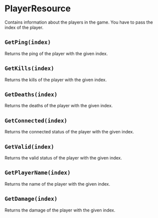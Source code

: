 # PlayerResource

Contains information about the players in the game. You have to pass the index of the player.

## `GetPing(index)`

Returns the ping of the player with the given index.

## `GetKills(index)`

Returns the kills of the player with the given index.

## `GetDeaths(index)`

Returns the deaths of the player with the given index.

## `GetConnected(index)`

Returns the connected status of the player with the given index.

## `GetValid(index)`

Returns the valid status of the player with the given index.

## `GetPlayerName(index)`

Returns the name of the player with the given index.

## `GetDamage(index)`

Returns the damage of the player with the given index.
